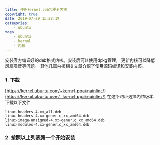 ```yaml
---
title: 使用kernel deb包更新内核
copyright: true
date: 2019-07-29 11:28:19
categories:
    - ubuntu
tags:
    - ubuntu
    - kernel
    - 内核
---
```

安装官方编译好的deb格式内核。安装后可以使用dpkg管理。
更新内核可以降低风扇噪音等问题。
其他几篇内核相关文章介绍了使用源码编译和安装内核。

<!-- more -->

### **1. 下载**

[https://kernel.ubuntu.com/~kernel-ppa/mainline/](https://kernel.ubuntu.com/~kernel-ppa/mainline/)
在这个网址选择内核版本
下载以下文件
```
linux-headers-4.xx_all.deb
linux-headers-4.xx-generic_xx_amd64.deb
linux-image-unsigned-4.xx-generic_xx_amd64.deb
linux-modules-4.xx-generic_xx_amd64.deb
```

### **2. 按照以上列表第一个开始安装**
